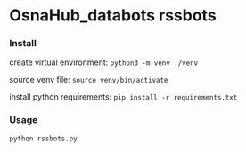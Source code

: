 # OsnaHub_databots rssbots

### Install
create virtual environment:
`python3 -m venv ./venv`

source venv file:
`source venv/bin/activate`

install python requirements:
`pip install -r requirements.txt`


### Usage
`python rssbots.py`
